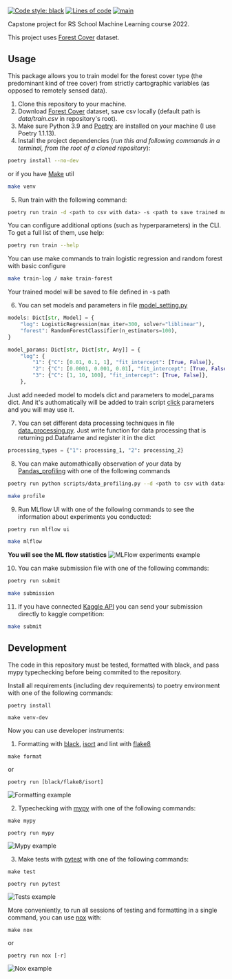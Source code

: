[![Code style: black](https://img.shields.io/badge/code%20style-black-000000.svg)](https://github.com/psf/black)
[![Lines of code](https://img.shields.io/tokei/lines/github/swankyalex/RSschool_capstone_project)](https://github.com/swankyalex/RSschool_capstone_project/tree/master)
[![main](https://github.com/swankyalex/RSschool_capstone_project/actions/workflows/python-app.yml/badge.svg?branch=master)](https://github.com/swankyalex/RSschool_capstone_project/actions)


Сapstone project for RS School Machine Learning course 2022.

This project uses [Forest Cover](https://www.kaggle.com/competitions/forest-cover-type-prediction/data) dataset.


## Usage
This package allows you to train model for the forest cover type (the predominant kind of tree cover) from strictly cartographic variables 
(as opposed to remotely sensed data).
1. Clone this repository to your machine.
2. Download [Forest Cover](https://www.kaggle.com/competitions/forest-cover-type-prediction/data) dataset, save csv locally (default path is *data/train.csv* in repository's root).
3. Make sure Python 3.9 and [Poetry](https://python-poetry.org/docs/) are installed on your machine (I use Poetry 1.1.13).
4. Install the project dependencies (*run this and following commands in a terminal, from the root of a cloned repository*):
```sh
poetry install --no-dev
```
or if you have [Make](https://www.gnu.org/software/make/) util
```sh
make venv
```
5. Run train with the following command:
```sh
poetry run train -d <path to csv with data> -s <path to save trained model>
```
You can configure additional options (such as hyperparameters) in the CLI. To get a full list of them, use help:
```sh
poetry run train --help
```
You can use make commands to train logistic regression and random forest with basic configure
```sh
make train-log / make train-forest
```
Your trained model will be saved to file defined in -s path

6. You can set models and parameters in file [model_setting.py](https://github.com/swankyalex/RSschool_capstone_project/blob/master/src/forest_model/model_settings.py)
```python
models: Dict[str, Model] = {
    "log": LogisticRegression(max_iter=300, solver="liblinear"),
    "forest": RandomForestClassifier(n_estimators=100),
}

model_params: Dict[str, Dict[str, Any]] = {
    "log": {
        "1": {"C": [0.01, 0.1, 1], "fit_intercept": [True, False]},
        "2": {"C": [0.0001, 0.001, 0.01], "fit_intercept": [True, False]},
        "3": {"C": [1, 10, 100], "fit_intercept": [True, False]},
    },
```
Just add needed model to models dict and parameters to model_params dict. And it's authomatically will be added to train script [click](https://click.palletsprojects.com/en/8.1.x/) parameters and you will may use it.

7. You can set different data processing techniques in file [data_processing.py](https://github.com/swankyalex/RSschool_capstone_project/blob/master/src/forest_model/data_processing.py).
Just write function for data processing that is returning pd.Dataframe and register it in the dict
```python
processing_types = {"1": processing_1, "2": processing_2}
```

8. You can make automathically observation of your data by [Pandas_profiling](https://pandas-profiling.ydata.ai/docs/master/index.html) with one of the following commands
```sh
poetry run python scripts/data_profiling.py --d <path to csv with data>
```
```sh
make profile
```
9. Run MLflow UI with one of the following commands to see the information about experiments you conducted:
```sh
poetry run mlflow ui
```
```sh
make mlflow
```
**You will see the ML flow statistics**
![MLFlow experiments example](https://i.ibb.co/gbYNy9q/mlflow.png)

10. You can make submission file with one of the following commands:
```sh
poetry run submit
```
```sh
make submission
```
11. If you have connected [Kaggle API](https://www.kaggle.com/docs/api) you can send your submission directly to kaggle competition:
```sh
make submit
```

## Development

The code in this repository must be tested, formatted with black, and pass mypy typechecking before being commited to the repository.

Install all requirements (including dev requirements) to poetry environment with one of the following commands:
```
poetry install
```
```
make venv-dev
```
Now you can use developer instruments:
1. Formatting with [black](https://black.readthedocs.io/en/stable/), [isort](https://pycqa.github.io/isort/) and lint with [flake8](https://flake8.pycqa.org/en/latest/)
```
make format
```
or
```
poetry run [black/flake8/isort]
```
![Formatting example](https://i.ibb.co/tbfB5Vr/flake8.png)

2. Typechecking with [mypy](https://mypy.readthedocs.io/en/stable/) with one of the following commands:
```
make mypy
```
```
poetry run mypy
```
![Mypy example](https://i.ibb.co/pwx3Mjw/mypy.png)

3. Make tests with [pytest](https://docs.pytest.org/en/7.1.x/) with one of the following commands:
```
make test
```
```
poetry run pytest
```
![Tests example](https://i.ibb.co/wSZPSLS/tests.png)

More conveniently, to run all sessions of testing and formatting in a single command, you can use [nox](https://nox.thea.codes/en/stable/) with:
```
make nox
```
or
```
poetry run nox [-r]
```
![Nox example](https://i.ibb.co/0txKXqy/nox.png)




